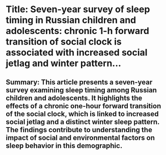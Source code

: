 # Title: Seven-year survey of sleep timing in Russian children and adolescents: chronic 1-h forward transition of social clock is associated with increased social jetlag and winter pattern...

## Summary: This article presents a seven-year survey examining sleep timing among Russian children and adolescents. It highlights the effects of a chronic one-hour forward transition of the social clock, which is linked to increased social jetlag and a distinct winter sleep pattern. The findings contribute to understanding the impact of social and environmental factors on sleep behavior in this demographic.